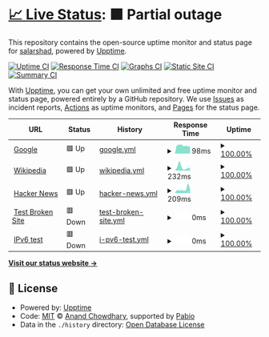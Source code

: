 # [📈 Live Status](https://monitor.norasol.net): <!--live status--> **🟧 Partial outage**

This repository contains the open-source uptime monitor and status page for [salarshad](https://monitor.norasol.net), powered by [Upptime](https://github.com/upptime/upptime).

[![Uptime CI](https://github.com/salarshad/norasol_uptime/workflows/Uptime%20CI/badge.svg)](https://github.com/salarshad/norasol_uptime/actions?query=workflow%3A%22Uptime+CI%22)
[![Response Time CI](https://github.com/salarshad/norasol_uptime/workflows/Response%20Time%20CI/badge.svg)](https://github.com/salarshad/norasol_uptime/actions?query=workflow%3A%22Response+Time+CI%22)
[![Graphs CI](https://github.com/salarshad/norasol_uptime/workflows/Graphs%20CI/badge.svg)](https://github.com/salarshad/norasol_uptime/actions?query=workflow%3A%22Graphs+CI%22)
[![Static Site CI](https://github.com/salarshad/norasol_uptime/workflows/Static%20Site%20CI/badge.svg)](https://github.com/salarshad/norasol_uptime/actions?query=workflow%3A%22Static+Site+CI%22)
[![Summary CI](https://github.com/salarshad/norasol_uptime/workflows/Summary%20CI/badge.svg)](https://github.com/salarshad/norasol_uptime/actions?query=workflow%3A%22Summary+CI%22)

With [Upptime](https://upptime.js.org), you can get your own unlimited and free uptime monitor and status page, powered entirely by a GitHub repository. We use [Issues](https://github.com/salarshad/norasol_uptime/issues) as incident reports, [Actions](https://github.com/salarshad/norasol_uptime/actions) as uptime monitors, and [Pages](https://monitor.norasol.net) for the status page.

<!--start: status pages-->
<!-- This summary is generated by Upptime (https://github.com/upptime/upptime) -->
<!-- Do not edit this manually, your changes will be overwritten -->
<!-- prettier-ignore -->
| URL | Status | History | Response Time | Uptime |
| --- | ------ | ------- | ------------- | ------ |
| <img alt="" src="https://icons.duckduckgo.com/ip3/www.google.com.ico" height="13"> [Google](https://www.google.com) | 🟩 Up | [google.yml](https://github.com/salarshad/norasol_uptime/commits/HEAD/history/google.yml) | <details><summary><img alt="Response time graph" src="./graphs/google/response-time-week.png" height="20"> 98ms</summary><br><a href="https://monitor.norasol.net/history/google"><img alt="Response time 106" src="https://img.shields.io/endpoint?url=https%3A%2F%2Fraw.githubusercontent.com%2Fsalarshad%2Fnorasol_uptime%2FHEAD%2Fapi%2Fgoogle%2Fresponse-time.json"></a><br><a href="https://monitor.norasol.net/history/google"><img alt="24-hour response time 129" src="https://img.shields.io/endpoint?url=https%3A%2F%2Fraw.githubusercontent.com%2Fsalarshad%2Fnorasol_uptime%2FHEAD%2Fapi%2Fgoogle%2Fresponse-time-day.json"></a><br><a href="https://monitor.norasol.net/history/google"><img alt="7-day response time 98" src="https://img.shields.io/endpoint?url=https%3A%2F%2Fraw.githubusercontent.com%2Fsalarshad%2Fnorasol_uptime%2FHEAD%2Fapi%2Fgoogle%2Fresponse-time-week.json"></a><br><a href="https://monitor.norasol.net/history/google"><img alt="30-day response time 97" src="https://img.shields.io/endpoint?url=https%3A%2F%2Fraw.githubusercontent.com%2Fsalarshad%2Fnorasol_uptime%2FHEAD%2Fapi%2Fgoogle%2Fresponse-time-month.json"></a><br><a href="https://monitor.norasol.net/history/google"><img alt="1-year response time 106" src="https://img.shields.io/endpoint?url=https%3A%2F%2Fraw.githubusercontent.com%2Fsalarshad%2Fnorasol_uptime%2FHEAD%2Fapi%2Fgoogle%2Fresponse-time-year.json"></a></details> | <details><summary><a href="https://monitor.norasol.net/history/google">100.00%</a></summary><a href="https://monitor.norasol.net/history/google"><img alt="All-time uptime 100.00%" src="https://img.shields.io/endpoint?url=https%3A%2F%2Fraw.githubusercontent.com%2Fsalarshad%2Fnorasol_uptime%2FHEAD%2Fapi%2Fgoogle%2Fuptime.json"></a><br><a href="https://monitor.norasol.net/history/google"><img alt="24-hour uptime 100.00%" src="https://img.shields.io/endpoint?url=https%3A%2F%2Fraw.githubusercontent.com%2Fsalarshad%2Fnorasol_uptime%2FHEAD%2Fapi%2Fgoogle%2Fuptime-day.json"></a><br><a href="https://monitor.norasol.net/history/google"><img alt="7-day uptime 100.00%" src="https://img.shields.io/endpoint?url=https%3A%2F%2Fraw.githubusercontent.com%2Fsalarshad%2Fnorasol_uptime%2FHEAD%2Fapi%2Fgoogle%2Fuptime-week.json"></a><br><a href="https://monitor.norasol.net/history/google"><img alt="30-day uptime 100.00%" src="https://img.shields.io/endpoint?url=https%3A%2F%2Fraw.githubusercontent.com%2Fsalarshad%2Fnorasol_uptime%2FHEAD%2Fapi%2Fgoogle%2Fuptime-month.json"></a><br><a href="https://monitor.norasol.net/history/google"><img alt="1-year uptime 100.00%" src="https://img.shields.io/endpoint?url=https%3A%2F%2Fraw.githubusercontent.com%2Fsalarshad%2Fnorasol_uptime%2FHEAD%2Fapi%2Fgoogle%2Fuptime-year.json"></a></details>
| <img alt="" src="https://icons.duckduckgo.com/ip3/en.wikipedia.org.ico" height="13"> [Wikipedia](https://en.wikipedia.org) | 🟩 Up | [wikipedia.yml](https://github.com/salarshad/norasol_uptime/commits/HEAD/history/wikipedia.yml) | <details><summary><img alt="Response time graph" src="./graphs/wikipedia/response-time-week.png" height="20"> 232ms</summary><br><a href="https://monitor.norasol.net/history/wikipedia"><img alt="Response time 228" src="https://img.shields.io/endpoint?url=https%3A%2F%2Fraw.githubusercontent.com%2Fsalarshad%2Fnorasol_uptime%2FHEAD%2Fapi%2Fwikipedia%2Fresponse-time.json"></a><br><a href="https://monitor.norasol.net/history/wikipedia"><img alt="24-hour response time 202" src="https://img.shields.io/endpoint?url=https%3A%2F%2Fraw.githubusercontent.com%2Fsalarshad%2Fnorasol_uptime%2FHEAD%2Fapi%2Fwikipedia%2Fresponse-time-day.json"></a><br><a href="https://monitor.norasol.net/history/wikipedia"><img alt="7-day response time 232" src="https://img.shields.io/endpoint?url=https%3A%2F%2Fraw.githubusercontent.com%2Fsalarshad%2Fnorasol_uptime%2FHEAD%2Fapi%2Fwikipedia%2Fresponse-time-week.json"></a><br><a href="https://monitor.norasol.net/history/wikipedia"><img alt="30-day response time 179" src="https://img.shields.io/endpoint?url=https%3A%2F%2Fraw.githubusercontent.com%2Fsalarshad%2Fnorasol_uptime%2FHEAD%2Fapi%2Fwikipedia%2Fresponse-time-month.json"></a><br><a href="https://monitor.norasol.net/history/wikipedia"><img alt="1-year response time 228" src="https://img.shields.io/endpoint?url=https%3A%2F%2Fraw.githubusercontent.com%2Fsalarshad%2Fnorasol_uptime%2FHEAD%2Fapi%2Fwikipedia%2Fresponse-time-year.json"></a></details> | <details><summary><a href="https://monitor.norasol.net/history/wikipedia">100.00%</a></summary><a href="https://monitor.norasol.net/history/wikipedia"><img alt="All-time uptime 100.00%" src="https://img.shields.io/endpoint?url=https%3A%2F%2Fraw.githubusercontent.com%2Fsalarshad%2Fnorasol_uptime%2FHEAD%2Fapi%2Fwikipedia%2Fuptime.json"></a><br><a href="https://monitor.norasol.net/history/wikipedia"><img alt="24-hour uptime 100.00%" src="https://img.shields.io/endpoint?url=https%3A%2F%2Fraw.githubusercontent.com%2Fsalarshad%2Fnorasol_uptime%2FHEAD%2Fapi%2Fwikipedia%2Fuptime-day.json"></a><br><a href="https://monitor.norasol.net/history/wikipedia"><img alt="7-day uptime 100.00%" src="https://img.shields.io/endpoint?url=https%3A%2F%2Fraw.githubusercontent.com%2Fsalarshad%2Fnorasol_uptime%2FHEAD%2Fapi%2Fwikipedia%2Fuptime-week.json"></a><br><a href="https://monitor.norasol.net/history/wikipedia"><img alt="30-day uptime 100.00%" src="https://img.shields.io/endpoint?url=https%3A%2F%2Fraw.githubusercontent.com%2Fsalarshad%2Fnorasol_uptime%2FHEAD%2Fapi%2Fwikipedia%2Fuptime-month.json"></a><br><a href="https://monitor.norasol.net/history/wikipedia"><img alt="1-year uptime 100.00%" src="https://img.shields.io/endpoint?url=https%3A%2F%2Fraw.githubusercontent.com%2Fsalarshad%2Fnorasol_uptime%2FHEAD%2Fapi%2Fwikipedia%2Fuptime-year.json"></a></details>
| <img alt="" src="https://icons.duckduckgo.com/ip3/news.ycombinator.com.ico" height="13"> [Hacker News](https://news.ycombinator.com) | 🟩 Up | [hacker-news.yml](https://github.com/salarshad/norasol_uptime/commits/HEAD/history/hacker-news.yml) | <details><summary><img alt="Response time graph" src="./graphs/hacker-news/response-time-week.png" height="20"> 209ms</summary><br><a href="https://monitor.norasol.net/history/hacker-news"><img alt="Response time 320" src="https://img.shields.io/endpoint?url=https%3A%2F%2Fraw.githubusercontent.com%2Fsalarshad%2Fnorasol_uptime%2FHEAD%2Fapi%2Fhacker-news%2Fresponse-time.json"></a><br><a href="https://monitor.norasol.net/history/hacker-news"><img alt="24-hour response time 404" src="https://img.shields.io/endpoint?url=https%3A%2F%2Fraw.githubusercontent.com%2Fsalarshad%2Fnorasol_uptime%2FHEAD%2Fapi%2Fhacker-news%2Fresponse-time-day.json"></a><br><a href="https://monitor.norasol.net/history/hacker-news"><img alt="7-day response time 209" src="https://img.shields.io/endpoint?url=https%3A%2F%2Fraw.githubusercontent.com%2Fsalarshad%2Fnorasol_uptime%2FHEAD%2Fapi%2Fhacker-news%2Fresponse-time-week.json"></a><br><a href="https://monitor.norasol.net/history/hacker-news"><img alt="30-day response time 266" src="https://img.shields.io/endpoint?url=https%3A%2F%2Fraw.githubusercontent.com%2Fsalarshad%2Fnorasol_uptime%2FHEAD%2Fapi%2Fhacker-news%2Fresponse-time-month.json"></a><br><a href="https://monitor.norasol.net/history/hacker-news"><img alt="1-year response time 320" src="https://img.shields.io/endpoint?url=https%3A%2F%2Fraw.githubusercontent.com%2Fsalarshad%2Fnorasol_uptime%2FHEAD%2Fapi%2Fhacker-news%2Fresponse-time-year.json"></a></details> | <details><summary><a href="https://monitor.norasol.net/history/hacker-news">100.00%</a></summary><a href="https://monitor.norasol.net/history/hacker-news"><img alt="All-time uptime 100.00%" src="https://img.shields.io/endpoint?url=https%3A%2F%2Fraw.githubusercontent.com%2Fsalarshad%2Fnorasol_uptime%2FHEAD%2Fapi%2Fhacker-news%2Fuptime.json"></a><br><a href="https://monitor.norasol.net/history/hacker-news"><img alt="24-hour uptime 100.00%" src="https://img.shields.io/endpoint?url=https%3A%2F%2Fraw.githubusercontent.com%2Fsalarshad%2Fnorasol_uptime%2FHEAD%2Fapi%2Fhacker-news%2Fuptime-day.json"></a><br><a href="https://monitor.norasol.net/history/hacker-news"><img alt="7-day uptime 100.00%" src="https://img.shields.io/endpoint?url=https%3A%2F%2Fraw.githubusercontent.com%2Fsalarshad%2Fnorasol_uptime%2FHEAD%2Fapi%2Fhacker-news%2Fuptime-week.json"></a><br><a href="https://monitor.norasol.net/history/hacker-news"><img alt="30-day uptime 100.00%" src="https://img.shields.io/endpoint?url=https%3A%2F%2Fraw.githubusercontent.com%2Fsalarshad%2Fnorasol_uptime%2FHEAD%2Fapi%2Fhacker-news%2Fuptime-month.json"></a><br><a href="https://monitor.norasol.net/history/hacker-news"><img alt="1-year uptime 100.00%" src="https://img.shields.io/endpoint?url=https%3A%2F%2Fraw.githubusercontent.com%2Fsalarshad%2Fnorasol_uptime%2FHEAD%2Fapi%2Fhacker-news%2Fuptime-year.json"></a></details>
| <img alt="" src="https://icons.duckduckgo.com/ip3/thissitedoesnotexist.koj.co.ico" height="13"> [Test Broken Site](https://thissitedoesnotexist.koj.co) | 🟥 Down | [test-broken-site.yml](https://github.com/salarshad/norasol_uptime/commits/HEAD/history/test-broken-site.yml) | <details><summary><img alt="Response time graph" src="./graphs/test-broken-site/response-time-week.png" height="20"> 0ms</summary><br><a href="https://monitor.norasol.net/history/test-broken-site"><img alt="Response time 0" src="https://img.shields.io/endpoint?url=https%3A%2F%2Fraw.githubusercontent.com%2Fsalarshad%2Fnorasol_uptime%2FHEAD%2Fapi%2Ftest-broken-site%2Fresponse-time.json"></a><br><a href="https://monitor.norasol.net/history/test-broken-site"><img alt="24-hour response time 0" src="https://img.shields.io/endpoint?url=https%3A%2F%2Fraw.githubusercontent.com%2Fsalarshad%2Fnorasol_uptime%2FHEAD%2Fapi%2Ftest-broken-site%2Fresponse-time-day.json"></a><br><a href="https://monitor.norasol.net/history/test-broken-site"><img alt="7-day response time 0" src="https://img.shields.io/endpoint?url=https%3A%2F%2Fraw.githubusercontent.com%2Fsalarshad%2Fnorasol_uptime%2FHEAD%2Fapi%2Ftest-broken-site%2Fresponse-time-week.json"></a><br><a href="https://monitor.norasol.net/history/test-broken-site"><img alt="30-day response time 0" src="https://img.shields.io/endpoint?url=https%3A%2F%2Fraw.githubusercontent.com%2Fsalarshad%2Fnorasol_uptime%2FHEAD%2Fapi%2Ftest-broken-site%2Fresponse-time-month.json"></a><br><a href="https://monitor.norasol.net/history/test-broken-site"><img alt="1-year response time 0" src="https://img.shields.io/endpoint?url=https%3A%2F%2Fraw.githubusercontent.com%2Fsalarshad%2Fnorasol_uptime%2FHEAD%2Fapi%2Ftest-broken-site%2Fresponse-time-year.json"></a></details> | <details><summary><a href="https://monitor.norasol.net/history/test-broken-site">100.00%</a></summary><a href="https://monitor.norasol.net/history/test-broken-site"><img alt="All-time uptime 100.00%" src="https://img.shields.io/endpoint?url=https%3A%2F%2Fraw.githubusercontent.com%2Fsalarshad%2Fnorasol_uptime%2FHEAD%2Fapi%2Ftest-broken-site%2Fuptime.json"></a><br><a href="https://monitor.norasol.net/history/test-broken-site"><img alt="24-hour uptime 100.00%" src="https://img.shields.io/endpoint?url=https%3A%2F%2Fraw.githubusercontent.com%2Fsalarshad%2Fnorasol_uptime%2FHEAD%2Fapi%2Ftest-broken-site%2Fuptime-day.json"></a><br><a href="https://monitor.norasol.net/history/test-broken-site"><img alt="7-day uptime 100.00%" src="https://img.shields.io/endpoint?url=https%3A%2F%2Fraw.githubusercontent.com%2Fsalarshad%2Fnorasol_uptime%2FHEAD%2Fapi%2Ftest-broken-site%2Fuptime-week.json"></a><br><a href="https://monitor.norasol.net/history/test-broken-site"><img alt="30-day uptime 100.00%" src="https://img.shields.io/endpoint?url=https%3A%2F%2Fraw.githubusercontent.com%2Fsalarshad%2Fnorasol_uptime%2FHEAD%2Fapi%2Ftest-broken-site%2Fuptime-month.json"></a><br><a href="https://monitor.norasol.net/history/test-broken-site"><img alt="1-year uptime 100.00%" src="https://img.shields.io/endpoint?url=https%3A%2F%2Fraw.githubusercontent.com%2Fsalarshad%2Fnorasol_uptime%2FHEAD%2Fapi%2Ftest-broken-site%2Fuptime-year.json"></a></details>
| <img alt="" src="https://icons.duckduckgo.com/ip3/null.ico" height="13"> [IPv6 test](forwardemail.net) | 🟥 Down | [i-pv6-test.yml](https://github.com/salarshad/norasol_uptime/commits/HEAD/history/i-pv6-test.yml) | <details><summary><img alt="Response time graph" src="./graphs/i-pv6-test/response-time-week.png" height="20"> 0ms</summary><br><a href="https://monitor.norasol.net/history/i-pv6-test"><img alt="Response time 0" src="https://img.shields.io/endpoint?url=https%3A%2F%2Fraw.githubusercontent.com%2Fsalarshad%2Fnorasol_uptime%2FHEAD%2Fapi%2Fi-pv6-test%2Fresponse-time.json"></a><br><a href="https://monitor.norasol.net/history/i-pv6-test"><img alt="24-hour response time 0" src="https://img.shields.io/endpoint?url=https%3A%2F%2Fraw.githubusercontent.com%2Fsalarshad%2Fnorasol_uptime%2FHEAD%2Fapi%2Fi-pv6-test%2Fresponse-time-day.json"></a><br><a href="https://monitor.norasol.net/history/i-pv6-test"><img alt="7-day response time 0" src="https://img.shields.io/endpoint?url=https%3A%2F%2Fraw.githubusercontent.com%2Fsalarshad%2Fnorasol_uptime%2FHEAD%2Fapi%2Fi-pv6-test%2Fresponse-time-week.json"></a><br><a href="https://monitor.norasol.net/history/i-pv6-test"><img alt="30-day response time 0" src="https://img.shields.io/endpoint?url=https%3A%2F%2Fraw.githubusercontent.com%2Fsalarshad%2Fnorasol_uptime%2FHEAD%2Fapi%2Fi-pv6-test%2Fresponse-time-month.json"></a><br><a href="https://monitor.norasol.net/history/i-pv6-test"><img alt="1-year response time 0" src="https://img.shields.io/endpoint?url=https%3A%2F%2Fraw.githubusercontent.com%2Fsalarshad%2Fnorasol_uptime%2FHEAD%2Fapi%2Fi-pv6-test%2Fresponse-time-year.json"></a></details> | <details><summary><a href="https://monitor.norasol.net/history/i-pv6-test">100.00%</a></summary><a href="https://monitor.norasol.net/history/i-pv6-test"><img alt="All-time uptime 100.00%" src="https://img.shields.io/endpoint?url=https%3A%2F%2Fraw.githubusercontent.com%2Fsalarshad%2Fnorasol_uptime%2FHEAD%2Fapi%2Fi-pv6-test%2Fuptime.json"></a><br><a href="https://monitor.norasol.net/history/i-pv6-test"><img alt="24-hour uptime 100.00%" src="https://img.shields.io/endpoint?url=https%3A%2F%2Fraw.githubusercontent.com%2Fsalarshad%2Fnorasol_uptime%2FHEAD%2Fapi%2Fi-pv6-test%2Fuptime-day.json"></a><br><a href="https://monitor.norasol.net/history/i-pv6-test"><img alt="7-day uptime 100.00%" src="https://img.shields.io/endpoint?url=https%3A%2F%2Fraw.githubusercontent.com%2Fsalarshad%2Fnorasol_uptime%2FHEAD%2Fapi%2Fi-pv6-test%2Fuptime-week.json"></a><br><a href="https://monitor.norasol.net/history/i-pv6-test"><img alt="30-day uptime 100.00%" src="https://img.shields.io/endpoint?url=https%3A%2F%2Fraw.githubusercontent.com%2Fsalarshad%2Fnorasol_uptime%2FHEAD%2Fapi%2Fi-pv6-test%2Fuptime-month.json"></a><br><a href="https://monitor.norasol.net/history/i-pv6-test"><img alt="1-year uptime 100.00%" src="https://img.shields.io/endpoint?url=https%3A%2F%2Fraw.githubusercontent.com%2Fsalarshad%2Fnorasol_uptime%2FHEAD%2Fapi%2Fi-pv6-test%2Fuptime-year.json"></a></details>

<!--end: status pages-->

[**Visit our status website →**](https://monitor.norasol.net)

## 📄 License

- Powered by: [Upptime](https://github.com/upptime/upptime)
- Code: [MIT](./LICENSE) © [Anand Chowdhary](https://anandchowdhary.com), supported by [Pabio](https://pabio.com)
- Data in the `./history` directory: [Open Database License](https://opendatacommons.org/licenses/odbl/1-0/)
